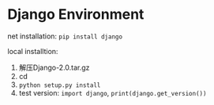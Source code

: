 # Django Environment

net installation: `pip install django`

local installtion:
1. 解压Django-2.0.tar.gz
2. cd
3. `python setup.py install`
4. test version: `import django`, `print(django.get_version())`